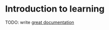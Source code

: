# Introduction to learning

TODO: write [great documentation](http://jacobian.org/writing/what-to-write/)
